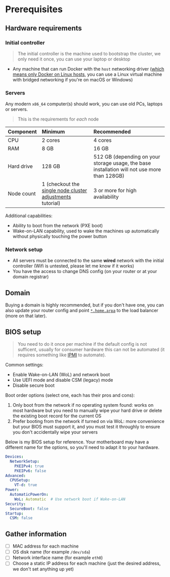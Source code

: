 # Prerequisites

## Hardware requirements

### Initial controller

> The initial controller is the machine used to bootstrap the cluster, we only need it once, you can use your laptop or desktop

- Any machine that can run Docker with the `host` networking driver ([which means only Docker on Linux hosts](https://docs.docker.com/network/host/), you can use a Linux virtual machine with bridged networking if you're on macOS or Windows)

### Servers

Any modern `x86_64` computer(s) should work, you can use old PCs, laptops or servers.

> This is the requirements for _each_ node

| Component  | Minimum                                                                                                      | Recommended                                                                                  |
| :--        | :--                                                                                                          | :--                                                                                          |
| CPU        | 2 cores                                                                                                      | 4 cores                                                                                      |
| RAM        | 8 GB                                                                                                         | 16 GB                                                                                        |
| Hard drive | 128 GB                                                                                                       | 512 GB (depending on your storage usage, the base installation will not use more than 128GB) |
| Node count | 1 (checkout the [single node cluster adjustments](../tutorials/single-node-cluster-adjustments.md) tutorial) | 3 or more for high availability                                                              |

Additional capabilities:

- Ability to boot from the network (PXE boot)
- Wake-on-LAN capability, used to wake the machines up automatically without physically touching the power button

### Network setup

- All servers must be connected to the same **wired** network with the initial controller (Wifi is untested, please let me know if it works)
- You have the access to change DNS config (on your router or at your domain registrar)

## Domain

Buying a domain is highly recommended, but if you don't have one, you can also update your router config and point [`*.home.arpa`](https://datatracker.ietf.org/doc/html/rfc8375) to the load balancer (more on that later).

## BIOS setup

> You need to do it once per machine if the default config is not sufficent,
> usually for consumer hardware this can not be automated
> (it requires something like [IPMI](https://en.wikipedia.org/wiki/Intelligent_Platform_Management_Interface) to automate).

Common settings:

- Enable Wake-on-LAN (WoL) and network boot
- Use UEFI mode and disable CSM (legacy) mode
- Disable secure boot

Boot order options (select one, each has their pros and cons):

1. Only boot from the network if no operating system found: works on most hardware but you need to manually wipe your hard drive or delete the existing boot record for the current OS
2. Prefer booting from the network if turned on via WoL: more convenience but your BIOS must support it, and you must test it throughly to ensure you don't accidentally wipe your servers

Below is my BIOS setup for reference. Your motherboard may have a different name for the options, so you'll need to adapt it to your hardware.

```yaml
Devices:
  NetworkSetup:
    PXEIPv4: true
    PXEIPv6: false
Advanced:
  CPUSetup:
    VT-d: true
Power:
  AutomaticPowerOn:
    WoL: Automatic  # Use network boot if Wake-on-LAN
Security:
  SecureBoot: false
Startup:
  CSM: false
```

## Gather information

- [ ] MAC address for each machine
- [ ] OS disk name (for example `/dev/sda`)
- [ ] Network interface name (for example `eth0`)
- [ ] Choose a static IP address for each machine (just the desired address, we don't set anything up yet)
